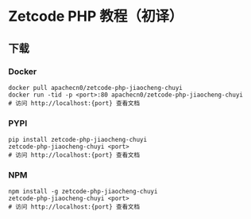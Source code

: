 # Zetcode PHP 教程（初译）

## 下载

### Docker

```
docker pull apachecn0/zetcode-php-jiaocheng-chuyi
docker run -tid -p <port>:80 apachecn0/zetcode-php-jiaocheng-chuyi
# 访问 http://localhost:{port} 查看文档
```

### PYPI

```
pip install zetcode-php-jiaocheng-chuyi
zetcode-php-jiaocheng-chuyi <port>
# 访问 http://localhost:{port} 查看文档
```

### NPM

```
npm install -g zetcode-php-jiaocheng-chuyi
zetcode-php-jiaocheng-chuyi <port>
# 访问 http://localhost:{port} 查看文档
```